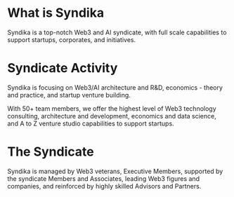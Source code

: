 # What is Syndika

Syndika is a top-notch Web3 and AI syndicate, with full scale capabilities to support startups, corporates, and initiatives.

# Syndicate Activity

Syndika is focusing on Web3/AI architecture and R&D, economics - theory and practice, and startup venture building.

With 50+ team members, we offer the highest level of Web3 technology consulting, architecture and development, economics and data science, and A to Z venture studio capabilities to support startups.

# The Syndicate

Syndika is managed by Web3 veterans, Executive Members, supported by the syndicate Members and Associates, leading Web3 figures and companies, and reinforced by highly skilled Advisors and Partners.
